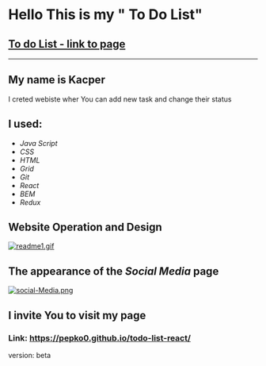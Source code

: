 # Hello This is my " To Do List"
## [To do List - link to page](https://pepko0.github.io/todo-list-react/)
---
## My name is Kacper
I creted webiste wher You can add new task and change their status 

## I used: 
* *Java Script*
* *CSS* 
* *HTML* 
* *Grid* 
* *Git* 
* *React*
* *BEM*
* *Redux*


## Website **Operation** and **Design**
[![readme1.gif](https://i.postimg.cc/5tw0cxdD/readme1.gif)](https://postimg.cc/Y4CkYBSx)



## The appearance of the **_Social Media_** page
[![social-Media.png](https://i.postimg.cc/ZYGdvG6F/social-Media.png)](https://postimg.cc/LhVXr0Cn)


## I **invite You** to visit my page
### Link: https://pepko0.github.io/todo-list-react/
version: beta 